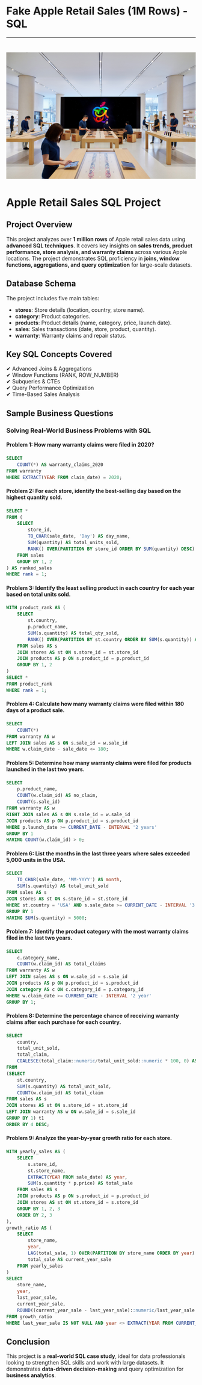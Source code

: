 # Fake Apple Retail Sales (1M Rows) - SQL

---

# ![Apple Logo](https://github.com/najirh/Apple-Retail-Sales-SQL-Project---Analyzing-Millions-of-Sales-Rows/blob/main/Apple_Changsha_RetailTeamMembers_09012021_big.jpg.slideshow-xlarge_2x.jpg)  
# Apple Retail Sales SQL Project  

## Project Overview  

This project analyzes over **1 million rows** of Apple retail sales data using **advanced SQL techniques**. It covers key insights on **sales trends, product performance, store analysis, and warranty claims** across various Apple locations. The project demonstrates SQL proficiency in **joins, window functions, aggregations, and query optimization** for large-scale datasets.  

## Database Schema  

The project includes five main tables:  

- **stores**: Store details (location, country, store name).  
- **category**: Product categories.  
- **products**: Product details (name, category, price, launch date).  
- **sales**: Sales transactions (date, store, product, quantity).  
- **warranty**: Warranty claims and repair status.  

## Key SQL Concepts Covered  

✔ Advanced Joins & Aggregations  
✔ Window Functions (RANK, ROW_NUMBER)  
✔ Subqueries & CTEs  
✔ Query Performance Optimization  
✔ Time-Based Sales Analysis  

## Sample Business Questions  

### Solving Real-World Business Problems with SQL  

#### **Problem 1:** How many warranty claims were filed in 2020?
```sql
SELECT
    COUNT(*) AS warranty_claims_2020
FROM warranty
WHERE EXTRACT(YEAR FROM claim_date) = 2020;
```

#### **Problem 2:** For each store, identify the best-selling day based on the highest quantity sold.
```sql
SELECT *
FROM (
    SELECT
        store_id,
        TO_CHAR(sale_date, 'Day') AS day_name,
        SUM(quantity) AS total_units_sold,
        RANK() OVER(PARTITION BY store_id ORDER BY SUM(quantity) DESC) AS rank
    FROM sales
    GROUP BY 1, 2
) AS ranked_sales
WHERE rank = 1;
```

#### **Problem 3:** Identify the least selling product in each country for each year based on total units sold.
```sql
WITH product_rank AS (
    SELECT
        st.country,
        p.product_name,
        SUM(s.quantity) AS total_qty_sold,
        RANK() OVER(PARTITION BY st.country ORDER BY SUM(s.quantity)) AS rank
    FROM sales AS s
    JOIN stores AS st ON s.store_id = st.store_id
    JOIN products AS p ON s.product_id = p.product_id
    GROUP BY 1, 2
)
SELECT *
FROM product_rank
WHERE rank = 1;
```

#### **Problem 4:** Calculate how many warranty claims were filed within 180 days of a product sale.
```sql
SELECT
    COUNT(*)
FROM warranty AS w
LEFT JOIN sales AS s ON s.sale_id = w.sale_id
WHERE w.claim_date - sale_date <= 180;
```

#### **Problem 5:** Determine how many warranty claims were filed for products launched in the last two years.
```sql
SELECT
    p.product_name,
    COUNT(w.claim_id) AS no_claim,
    COUNT(s.sale_id)
FROM warranty AS w
RIGHT JOIN sales AS s ON s.sale_id = w.sale_id
JOIN products AS p ON p.product_id = s.product_id
WHERE p.launch_date >= CURRENT_DATE - INTERVAL '2 years'
GROUP BY 1
HAVING COUNT(w.claim_id) > 0;
```

#### **Problem 6:** List the months in the last three years where sales exceeded 5,000 units in the USA.
```sql
SELECT
    TO_CHAR(sale_date, 'MM-YYYY') AS month,
    SUM(s.quantity) AS total_unit_sold
FROM sales AS s
JOIN stores AS st ON s.store_id = st.store_id
WHERE st.country = 'USA' AND s.sale_date >= CURRENT_DATE - INTERVAL '3 year'
GROUP BY 1
HAVING SUM(s.quantity) > 5000;
```

#### **Problem 7:** Identify the product category with the most warranty claims filed in the last two years.
```sql
SELECT
    c.category_name,
    COUNT(w.claim_id) AS total_claims
FROM warranty AS w
LEFT JOIN sales AS s ON w.sale_id = s.sale_id
JOIN products AS p ON p.product_id = s.product_id
JOIN category AS c ON c.category_id = p.category_id
WHERE w.claim_date >= CURRENT_DATE - INTERVAL '2 year'
GROUP BY 1;
```

#### **Problem 8:** Determine the percentage chance of receiving warranty claims after each purchase for each country.
```sql
SELECT
    country,
    total_unit_sold,
    total_claim,
    COALESCE(total_claim::numeric/total_unit_sold::numeric * 100, 0) AS risk
FROM
(SELECT
    st.country,
    SUM(s.quantity) AS total_unit_sold,
    COUNT(w.claim_id) AS total_claim
FROM sales AS s
JOIN stores AS st ON s.store_id = st.store_id
LEFT JOIN warranty AS w ON w.sale_id = s.sale_id
GROUP BY 1) t1
ORDER BY 4 DESC;
```

#### **Problem 9:** Analyze the year-by-year growth ratio for each store.
```sql
WITH yearly_sales AS (
    SELECT
        s.store_id,
        st.store_name,
        EXTRACT(YEAR FROM sale_date) AS year,
        SUM(s.quantity * p.price) AS total_sale
    FROM sales AS s
    JOIN products AS p ON s.product_id = p.product_id
    JOIN stores AS st ON st.store_id = s.store_id
    GROUP BY 1, 2, 3
    ORDER BY 2, 3
),
growth_ratio AS (
    SELECT
        store_name,
        year,
        LAG(total_sale, 1) OVER(PARTITION BY store_name ORDER BY year) AS last_year_sale,
        total_sale AS current_year_sale
    FROM yearly_sales
)
SELECT
    store_name,
    year,
    last_year_sale,
    current_year_sale,
    ROUND((current_year_sale - last_year_sale)::numeric/last_year_sale::numeric * 100, 3) AS growth_ratio
FROM growth_ratio
WHERE last_year_sale IS NOT NULL AND year <> EXTRACT(YEAR FROM CURRENT_DATE);
```

## Conclusion  

This project is a **real-world SQL case study**, ideal for data professionals looking to strengthen SQL skills and work with large datasets. It demonstrates **data-driven decision-making** and query optimization for **business analytics**. 
